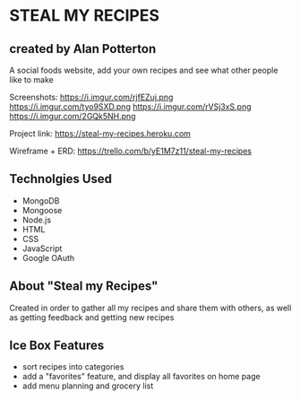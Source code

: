 # STEAL MY RECIPES

## created by Alan Potterton

A social foods website, add your own recipes and see what other people like to make

Screenshots:
https://i.imgur.com/rjfEZuj.png
https://i.imgur.com/tyo9SXD.png
https://i.imgur.com/rVSj3xS.png
https://i.imgur.com/2GQk5NH.png

Project link:
https://steal-my-recipes.heroku.com

Wireframe + ERD:
https://trello.com/b/yE1M7z11/steal-my-recipes

## Technolgies Used
* MongoDB
* Mongoose
* Node.js
* HTML
* CSS
* JavaScript
* Google OAuth

## About "Steal my Recipes"
Created in order to gather all my recipes and share them with others, as well as getting feedback and getting new recipes

## Ice Box Features
* sort recipes into categories
* add a "favorites" feature, and display all favorites on home page
* add menu planning and grocery list